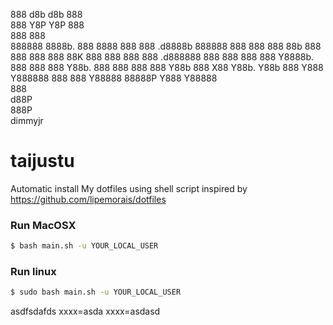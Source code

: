 



  888             d8b  d8b                   888             
  888             Y8P  Y8P                   888             
  888                                        888             
  888888  8888b.  888 8888 888  888 .d8888b  888888 888  888 
  888         88b 888  888 888  888 88K      888    888  888 
  888    .d888888 888  888 888  888  Y8888b. 888    888  888 
  Y88b.  888  888 888  888 Y88b 888      X88 Y88b.  Y88b 888 
    Y888  Y888888 888  888  Y88888  88888P   Y888   Y88888   
                       888                                   
                      d88P                                   
                    888P                                     
                                                             dimmyjr


# taijustu
Automatic install  My dotfiles using shell script inspired by https://github.com/lipemorais/dotfiles

### Run MacOSX
```bash
$ bash main.sh -u YOUR_LOCAL_USER
```

### Run linux
```bash
$ sudo bash main.sh -u YOUR_LOCAL_USER
```

asdfsdafds xxxx=asda
xxxx=asdasd